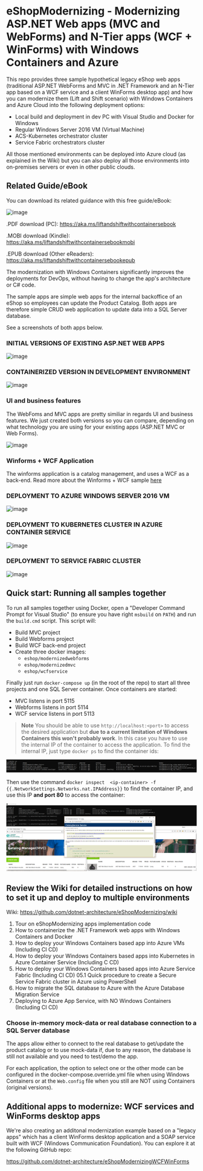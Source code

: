 
# eShopModernizing - Modernizing ASP.NET Web apps (MVC and WebForms) and N-Tier apps (WCF + WinForms) with Windows Containers and Azure

This repo provides three sample hypothetical legacy eShop web apps (traditional ASP.NET WebForms and MVC in .NET Framework and an N-Tier app based on a WCF service and a client WinForms desktop app) and how you can modernize them (Lift and Shift scenario) with Windows Containers and Azure Cloud into the following deployment options:

- Local build and deployment in dev PC with Visual Studio and Docker for Windows
- Regular Windows Server 2016 VM (Virtual Machine)
- ACS-Kubernetes orchestrator cluster
- Service Fabric orchestrators cluster

All those mentioned environments can be deployed into Azure cloud (as explained in the Wiki) but you can also deploy all those environments into on-premises servers or even in other public clouds.

## Related Guide/eBook
You can download its related guidance with this free guide/eBook:

![image](https://user-images.githubusercontent.com/1712635/31475227-74e43246-aeb4-11e7-8dba-44da5fc3874b.png)

.PDF download (PC): https://aka.ms/liftandshiftwithcontainersebook

.MOBI download (Kindle): https://aka.ms/liftandshiftwithcontainersebookmobi

.EPUB download (Other eReaders): https://aka.ms/liftandshiftwithcontainersebookepub

The modernization with Windows Containers significantly improves the deployments for DevOps, without having to change the app's architecture or C# code.

The sample apps are simple web apps for the internal backoffice of an eShop so employees can update the Product Catalog. 
Both apps are therefore simple CRUD web application to update data into a SQL Server database. 

See a screenshots of both apps below.

### INITIAL VERSIONS OF EXISTING ASP.NET WEB APPS

![image](https://user-images.githubusercontent.com/1712635/30354184-db7f1098-97df-11e7-8e7b-c18c67b8ba2a.png)

### CONTAINERIZED VERSION IN DEVELOPMENT ENVIRONMENT

![image](https://user-images.githubusercontent.com/1712635/30395628-9c4bff98-987b-11e7-82ca-89a1648f3bdc.png)

### UI and business features

The WebFoms and MVC apps are pretty similiar in regards UI and business features. We just created both versions so you can compare, depending on what technology you are using for your existing apps (ASP.NET MVC or Web Forms).

![image](https://user-images.githubusercontent.com/1712635/30354210-0638f3b2-97e0-11e7-82c5-df18197ccdbd.png)

### Winforms + WCF Application

The winforms application is a catalog management, and uses a WCF as a back-end. Read more about the Winforms + WCF sample [here](./winforms-wcf.md)

### DEPLOYMENT TO AZURE WINDOWS SERVER 2016 VM
![image](https://user-images.githubusercontent.com/1712635/30402804-d62632a2-9893-11e7-817a-f9f616cdf380.png)

### DEPLOYMENT TO KUBERNETES CLUSTER IN AZURE CONTAINER SERVICE
![image](https://user-images.githubusercontent.com/1712635/30443383-264dd546-9934-11e7-8c86-6d0c892927bb.png)

### DEPLOYMENT TO SERVICE FABRIC CLUSTER
![image](https://user-images.githubusercontent.com/1712635/30446445-094e998a-993e-11e7-96d8-ed1dd9fef142.png)


## Quick start: Running all samples together

To run all samples together using Docker, open a "Developer Command Prompt for Visual Studio" (to ensure you have right `msbuild` on `PATH`) and run the `build.cmd` script. This script will:

* Build MVC project
* Build Webforms project
* Build WCF back-end project
* Create three docker images:
   * `eshop/modernizedwebforms`
   * `eshop/modernizedmvc`
   * `eshop/wcfservice`

Finally just run `docker-compose up` (in the root of the repo) to start all three projects and one SQL Server container. Once containers are started:

* MVC listens in port 5115
* Webforms listens in port 5114
* WCF service listens in port 5113

>**Note** You should be able to use `http://localhost:<port>` to access the desired application but **due to a current limitation of Windows Containers this won't probably work**. In this case you have to use the internal IP of the container to access the application. To find the internal IP, just type  `docker ps` to find the container ids:

![docker ps output](./assets/docker-ps.png)

Then use the command `docker inspect  <ip-container> -f {{.NetworkSettings.Networks.nat.IPAddress}}` to find the container IP, and use this IP **and port 80** to access the container:

![accessing-container](./assets/internal-ip-access.png)

## Review the Wiki for detailed instructions on how to set it up and deploy to multiple environments

Wiki: https://github.com/dotnet-architecture/eShopModernizing/wiki

01. Tour on eShopModernizing apps implementation code
02. How to containerize the .NET Framework web apps with Windows Containers and Docker
03. How to deploy your Windows Containers based app into Azure VMs (Including CI CD)
04. How to deploy your Windows Containers based apps into Kubernetes in Azure Container Service (Including C CD)
05. How to deploy your Windows Containers based apps into Azure Service Fabric (Including CI CD)
05.1 Quick procedure to create a Secure Service Fabric cluster in Azure using PowerShell
10. How to migrate the SQL database to Azure with the Azure Database Migration Service
11. Deploying to Azure App Service, with NO Windows Containers (Including CI CD)

### Choose in-memory mock-data or real database connection to a SQL Server database
The apps allow either to connect to the real database to get/update the product catalog or to use mock-data if, due to any reason, the database is still not available and you need to test/demo the app. 

For each application, the option to select one or the other mode can be configured in the docker-compose.override.yml file when using Windows Containers or at the `Web.config` file when you still are NOT using Containers (original versions).


## Additional apps to modernize: WCF services and WinForms desktop apps 
We're also creating an additonal modernization example based on a "legacy apps" which has a client WinForms desktop application and a SOAP service built with WCF (Windows Communication Foundation). You can explore it at the following GitHub repo:

https://github.com/dotnet-architecture/eShopModernizingWCFWinForms 
